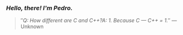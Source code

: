 ### *Hello, there! I'm Pedro.*
> ″*Q: How different are C and C++?A: 1. Because C — C++ = 1.*″
 — Unknown
